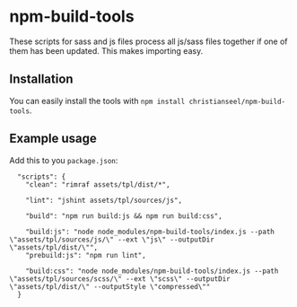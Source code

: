 # npm-build-tools

These scripts for sass and js files process all js/sass files together if one of them has been updated. This makes importing easy.

## Installation

You can easily install the tools with `npm install christianseel/npm-build-tools`.

## Example usage

Add this to you `package.json`:

```
  "scripts": {
    "clean": "rimraf assets/tpl/dist/*",
    
    "lint": "jshint assets/tpl/sources/js",
    
    "build": "npm run build:js && npm run build:css",
    
    "build:js": "node node_modules/npm-build-tools/index.js --path \"assets/tpl/sources/js/\" --ext \"js\" --outputDir \"assets/tpl/dist/\"",
    "prebuild:js": "npm run lint",
    
    "build:css": "node node_modules/npm-build-tools/index.js --path \"assets/tpl/sources/scss/\" --ext \"scss\" --outputDir \"assets/tpl/dist/\" --outputStyle \"compressed\""
  }
```
